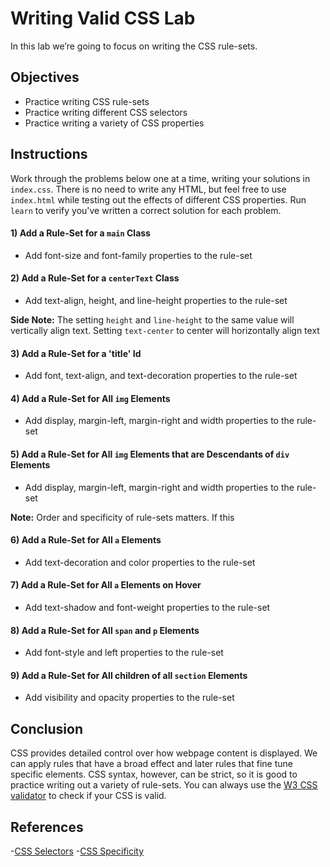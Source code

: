 # Writing Valid CSS Lab

In this lab we’re going to focus on writing the CSS rule-sets.

## Objectives

- Practice writing CSS rule-sets
- Practice writing different CSS selectors
- Practice writing a variety of CSS properties

## Instructions

Work through the problems below one at a time, writing your solutions in
`index.css`. There is no need to write any HTML, but feel free to use
`index.html` while testing out the effects of different CSS properties. Run
`learn` to verify you've written a correct solution for each problem.

#### 1) Add a Rule-Set for a `main` Class

- Add font-size and font-family properties to the rule-set

#### 2) Add a Rule-Set for a `centerText` Class

- Add text-align, height, and line-height properties to the rule-set

**Side Note:** The setting `height` and `line-height` to the same value will
vertically align text. Setting `text-center` to center will horizontally align
text

#### 3) Add a Rule-Set for a 'title' Id

- Add font, text-align, and text-decoration properties to the rule-set

#### 4) Add a Rule-Set for All `img` Elements

- Add display, margin-left, margin-right and width properties to the rule-set

#### 5) Add a Rule-Set for All `img` Elements that are Descendants of `div` Elements

- Add display, margin-left, margin-right and width properties to the rule-set

**Note:** Order and specificity of rule-sets matters. If this

#### 6) Add a Rule-Set for All `a` Elements

- Add text-decoration and color properties to the rule-set

#### 7) Add a Rule-Set for All `a` Elements on Hover

- Add text-shadow and font-weight properties to the rule-set

#### 8) Add a Rule-Set for All `span` and `p` Elements

- Add font-style and left properties to the rule-set

#### 9) Add a Rule-Set for All children of all `section` Elements

- Add visibility and opacity properties to the rule-set

## Conclusion

CSS provides detailed control over how webpage content is displayed. We can
apply rules that have a broad effect and later rules that fine tune specific
elements. CSS syntax, however, can be strict, so it is good to practice writing
out a variety of rule-sets. You can always use the [W3 CSS validator][validator]
to check if your CSS is valid.

## References

-[CSS Selectors][selectors] -[CSS Specificity][specificity]

[selectors]: https://developer.mozilla.org/en-US/docs/Web/CSS/CSS_Selectors
[specificity]: https://www.smashingmagazine.com/2007/07/css-specificity-things-you-should-know/
[validator]: https://jigsaw.w3.org/css-validator/
